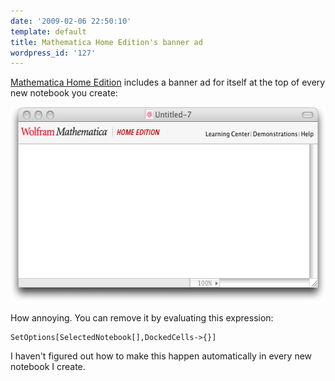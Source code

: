 ```yaml
---
date: '2009-02-06 22:50:10'
template: default
title: Mathematica Home Edition's banner ad
wordpress_id: '127'
---
```


<a href="http://www.wolfram.com/products/mathematicahomeedition/">Mathematica Home Edition</a> includes a banner ad for itself at the top of every new notebook you create:

<img src='mathematica-home-edition-banner-ad.png' width='564' height='312'>

How annoying.  You can remove it by evaluating this expression:

    SetOptions[SelectedNotebook[],DockedCells->{}]

I haven't figured out how to make this happen automatically in every new notebook I create.

